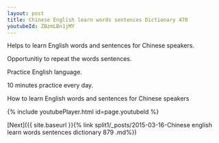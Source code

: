 ```yaml
---
layout: post
title: Chinese English learn words sentences Dictionary 470 
youtubeId: ZBzmLBn1jMY
---
```

 
 
Helps to learn English words and sentences for Chinese speakers.

Opportunitiy to repeat the words sentences. 

Practice English language. 
 
10 minutes practice every day. 
 
How to learn English words and sentences for Chinese speakers 
 
{% include youtubePlayer.html id=page.youtubeId %}
 
 
[Next]({{ site.baseurl }}{% link  split1/_posts/2015-03-16-Chinese english learn words sentences dictionary 879 .md%})
 
